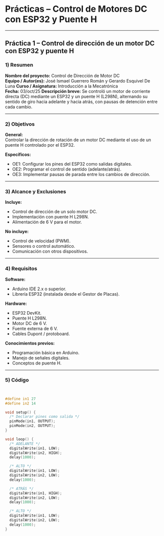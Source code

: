 # Prácticas – Control de Motores DC con ESP32 y Puente H

---

##  Práctica 1 – Control de dirección de un motor DC con ESP32 y puente H

### 1) Resumen  
**Nombre del proyecto:** Control de Dirección de Motor DC  
**Equipo / Autor(es):**  José Ismael Guerrero Román y Gerardo Esquivel De Luna 
**Curso / Asignatura:** Introducción a la Mecatrónica  
**Fecha:**   03/oct/25
**Descripción breve:** Se controló un motor de corriente directa (DC) mediante un ESP32 y un puente H (L298N), alternando su sentido de giro hacia adelante y hacia atrás, con pausas de detención entre cada cambio.

---

### 2) Objetivos  
**General:**  
Controlar la dirección de rotación de un motor DC mediante el uso de un puente H controlado por el ESP32.  

**Específicos:**  
- OE1: Configurar los pines del ESP32 como salidas digitales.  
- OE2: Programar el control de sentido (adelante/atrás).  
- OE3: Implementar pausas de parada entre los cambios de dirección.  

---

### 3) Alcance y Exclusiones  
**Incluye:**  
- Control de dirección de un solo motor DC.  
- Implementación con puente H L298N.  
- Alimentación de 6 V para el motor.  

**No incluye:**  
- Control de velocidad (PWM).  
- Sensores o control automático.  
- Comunicación con otros dispositivos.  

---

### 4) Requisitos  

**Software:**  
- Arduino IDE 2.x o superior.  
- Librería ESP32 (instalada desde el Gestor de Placas).  

**Hardware:**  
- ESP32 DevKit.  
- Puente H L298N.  
- Motor DC de 6 V.  
- Fuente externa de 6 V.  
- Cables Dupont / protoboard.  

**Conocimientos previos:**  
- Programación básica en Arduino.  
- Manejo de señales digitales.  
- Conceptos de puente H.  

---

### 5) Código

```cpp


#define in1 27
#define in2 14

void setup() {
  /* Declarar pines como salida */
  pinMode(in1, OUTPUT);
  pinMode(in2, OUTPUT);
}

void loop() {
  /* ADELANTE */
  digitalWrite(in1, LOW);
  digitalWrite(in2, HIGH);
  delay(1000);

  /* ALTO */
  digitalWrite(in1, LOW);
  digitalWrite(in2, LOW);
  delay(1000);

  /* ATRÁS */
  digitalWrite(in1, HIGH);
  digitalWrite(in2, LOW);
  delay(1000);

  /* ALTO */
  digitalWrite(in1, LOW);
  digitalWrite(in2, LOW);
  delay(1000);
}
```


